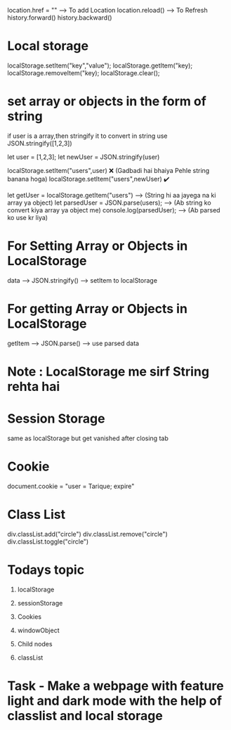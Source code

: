 location.href = ""  --> To add Location
location.reload()  --> To Refresh
history.forward()
history.backward()

# Local storage

localStorage.setItem("key","value");
localStorage.getItem("key);
localStorage.removeItem("key);
localStorage.clear();

# set array or objects in the form of string
if user is a array,then stringify it
to convert in string use JSON.stringify([1,2,3])

let user = [1,2,3];
let newUser  = JSON.stringify(user)

localStorage.setItem("users",user)  ❌ (Gadbadi hai bhaiya Pehle string banana hoga)
localStorage.setItem("users",newUser)  ✔️

let getUser = localStorage.getItem("users")  --> (String hi aa jayega na ki array ya object)
let parsedUser = JSON.parse(users);          --> (Ab string ko convert kiya array ya object me)
console.log(parsedUser);                     --> (Ab parsed ko use kr liya)


# For Setting Array or Objects in LocalStorage
data --> JSON.stringify() --> setItem to localStorage

# For getting Array or Objects in LocalStorage
getItem --> JSON.parse() --> use parsed data

# Note : LocalStorage me sirf String rehta hai

# Session Storage
same as localStorage but get vanished after closing tab

# Cookie
document.cookie = "user = Tarique; expire"

# Class List
div.classList.add("circle")
div.classList.remove("circle")
div.classList.toggle("circle")

# Todays topic
1. localStorage
2. sessionStorage
3. Cookies

4. windowObject
5. Child nodes
6. classList

# Task - Make a webpage with feature light and dark mode with the help of classlist and local storage
